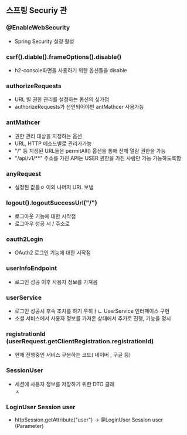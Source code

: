 
## 스프링 Securiy 관
### @EnableWebSecurity
 - Spring Security 설정 활성

### csrf().diable().frameOptions().disable() 
 - h2-console화면을 사용하기 위한 옵션들을 disable

### authorizeRequests
 - URL 별 권한 관리를 설정하는 옵션의 싲가점
 - authorizeRequests가 선언되어야만 antMathcer 사용가능

### antMathcer
 - 권한 관리 대상을 지정하는 옵션
 - URL, HTTP 메소드별로 관리가가능
 - "/" 등 지정된 URL들은 permitAll() 옵션을 통해 전체 열람 권한을 가능
 - "/api/v1/**" 주소를 가진 API는 USER 권한을 가진 사람만 가능 가능하도록함

### anyRequest
 - 설정된 값들ㅇ 이외 나머지 URL 보냄

### logout().logoutSuccessUrl("/")
 - 로그아웃 기능에 대한 시작점
 - 로그아우 성공 시 / 주소로
 
### oauth2Login
 - OAuth2 로그인 기능에 대한 시작점
 
### userInfoEndpoint
 - 로그인 성공 이후 사용자 정보를 가져옴
 
### userService
 - 로그인 성공시 후속 조치를 하기 우히ㅏㄴ UserService 인터패이스 구현
 - 소셜 서비스에서 사용자 정보를 가져온 상태에서 추가로 진행, 기능을 명시
 
### registrationId (userRequest.getClientRegistration.registrationId)
 - 현재 진행중인 서비스 구분하는 코드( 네이버 , 구글 등)
 
### SessionUser
 - 세션에 사용자 정보를 저장하기 위한 DTO 클래  
 ㅅ
### LoginUser Session user
 -  httpSession.getAttribute("user") -> @LoginUser Session user (Parameter)  
 